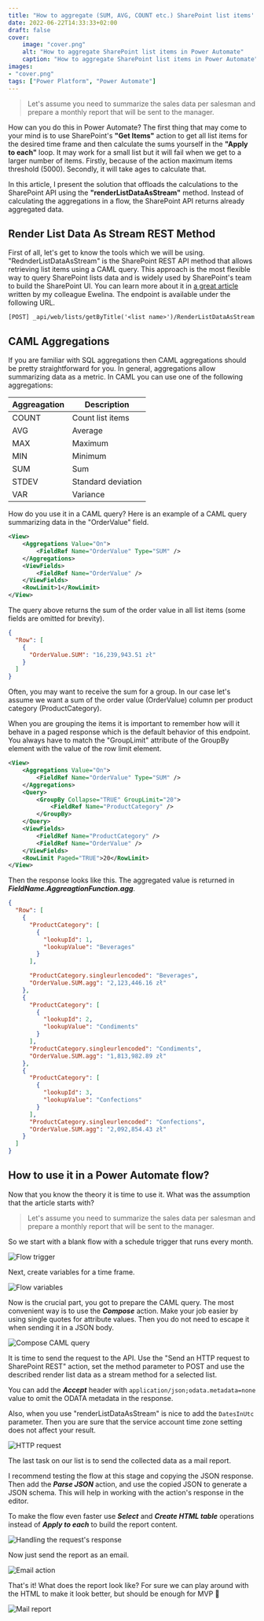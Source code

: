 ```yaml
---
title: "How to aggregate (SUM, AVG, COUNT etc.) SharePoint list items' data efficient in Power Automate"
date: 2022-06-22T14:33:33+02:00
draft: false
cover:
    image: "cover.png"
    alt: "How to aggregate SharePoint list items in Power Automate"
    caption: "How to aggregate SharePoint list items in Power Automate"
images:
- "cover.png"
tags: ["Power Platform", "Power Automate"]
---
```


> Let's assume you need to summarize the sales data per salesman and prepare a monthly report that will be sent to the manager.


How can you do this in Power Automate? The first thing that may come to your mind is to use SharePoint's **"Get Items"** action to get all list items for the desired time frame and then calculate the sums yourself in the **"Apply to each"** loop. It may work for a small list but it will fail when we get to a larger number of items. Firstly, because of the action maximum items threshold (5000). Secondly, it will take ages to calculate that.

In this article, I present the solution that offloads the calculations to the SharePoint API using the **"renderListDataAsStream"** method. Instead of calculating the aggregations in a flow, the SharePoint API returns already aggregated data.


## Render List Data As Stream REST Method

First of all, let's get to know the tools which we will be using. "RednderListDataAsStream" is the SharePoint REST API method that allows retrieving list items using a CAML query. This approach is the most flexible way to query SharePoint lists data and is widely used by SharePoint's team to build the SharePoint UI. You can learn more about it in [a great article](https://sii.pl/blog/working-with-large-sharepoint-lists/) written by my colleague Ewelina. The endpoint is available under the following URL.

```
[POST] _api/web/lists/getByTitle('<list name>')/RenderListDataAsStream
```

## CAML Aggregations

If you are familiar with SQL aggregations then CAML aggregations should be pretty straightforward for you. In general, aggregations allow summarizing data as a metric. In CAML you can use one of the following aggregations:

| Aggreagation | Description |
|---|---|
| COUNT | Count list items |
| AVG | Average |
| MAX | Maximum |
| MIN | Minimum |
| SUM | Sum |
| STDEV | Standard deviation |
| VAR | Variance |

How do you use it in a CAML query? Here is an example of a CAML query summarizing data in the "OrderValue" field.

```xml
<View>
    <Aggregations Value="On">
        <FieldRef Name="OrderValue" Type="SUM" />
    </Aggregations>
    <ViewFields>
        <FieldRef Name="OrderValue" />
    </ViewFields>
    <RowLimit>1</RowLimit>
</View>
```

The query above returns the sum of the order value in all list items (some fields are omitted for brevity).

```json
{
  "Row": [
    {
      "OrderValue.SUM": "16,239,943.51 zł"
    }
  ]
}
```
Often, you may want to receive the sum for a group. In our case let's assume we want a sum of the order value (OrderValue) column per product category (ProductCategory).

When you are grouping the items it is important to remember how will it behave in a paged response which is the default behavior of this endpoint. You always have to match the "GroupLimit" attribute of the GroupBy element with the value of the row limit element.

```xml
<View>
    <Aggregations Value="On">
        <FieldRef Name="OrderValue" Type="SUM" />
    </Aggregations>
    <Query>
        <GroupBy Collapse="TRUE" GroupLimit="20">
            <FieldRef Name="ProductCategory" />
        </GroupBy>
    </Query>
    <ViewFields>
        <FieldRef Name="ProductCategory" />
        <FieldRef Name="OrderValue" />
    </ViewFields>
    <RowLimit Paged="TRUE">20</RowLimit>
</View>
```
Then the response looks like this. The aggregated value is returned in ***FieldName.AggreagtionFunction.agg***.

```json
{
  "Row": [
    {
      "ProductCategory": [
        {
          "lookupId": 1,
          "lookupValue": "Beverages"
        }
      ],

      "ProductCategory.singleurlencoded": "Beverages",
      "OrderValue.SUM.agg": "2,123,446.16 zł"
    },
    {
      "ProductCategory": [
        {
          "lookupId": 2,
          "lookupValue": "Condiments"
        }
      ],
      "ProductCategory.singleurlencoded": "Condiments",
      "OrderValue.SUM.agg": "1,813,982.89 zł"
    },
    {
      "ProductCategory": [
        {
          "lookupId": 3,
          "lookupValue": "Confections"
        }
      ],
      "ProductCategory.singleurlencoded": "Confections",
      "OrderValue.SUM.agg": "2,092,854.43 zł"
    }
  ]
}
```

## How to use it in a Power Automate flow?

Now that you know the theory it is time to use it. What was the assumption that the article starts with?

> Let's assume you need to summarize the sales data per salesman and prepare a monthly report that will be sent to the manager.

So we start with a blank flow with a schedule trigger that runs every month.

![Flow trigger](trigger.png)

Next, create variables for a time frame.

![Flow variables](variables.png)

Now is the crucial part, you got to prepare the CAML query. The most convenient way is to use the ***Compose*** action. Make your job easier by using single quotes for attribute values. Then you do not need to escape it when sending it in a JSON body.

![Compose CAML query](compose_caml.png)

It is time to send the request to the API. Use the "Send an HTTP request to SharePoint REST" action, set the method parameter to POST and use the described render list data as a stream method for a selected list.

You can add the ***Accept*** header with ```application/json;odata.metadata=none``` value to omit the ODATA metadata in the response.

Also, when you use "renderListDataAsStream" is nice to add the ```DatesInUtc``` parameter. Then you are sure that the service account time zone setting does not affect your result.

![HTTP request](http_request.png)

The last task on our list is to send the collected data as a mail report.

I recommend testing the flow at this stage and copying the JSON response. Then add the ***Parse JSON*** action, and use the copied JSON to generate a JSON schema. This will help in working with the action's response in the editor.

To make the flow even faster use ***Select*** and ***Create HTML table*** operations instead of ***Apply to each*** to build the report content.

![Handling the request's response](handling_response.png)

Now just send the report as an email.

![Email action](email.png)

That's it! What does the report look like? For sure we can play around with the HTML to make it look better, but should be enough for MVP 🙂

![Mail report](mail_report.png)




